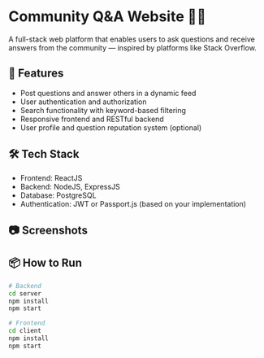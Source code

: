 # Community Q&A Website 💬🧠

A full-stack web platform that enables users to ask questions and receive answers from the community — inspired by platforms like Stack Overflow.

## 🚀 Features

- Post questions and answer others in a dynamic feed
- User authentication and authorization
- Search functionality with keyword-based filtering
- Responsive frontend and RESTful backend
- User profile and question reputation system (optional)

## 🛠️ Tech Stack

- Frontend: ReactJS
- Backend: NodeJS, ExpressJS
- Database: PostgreSQL
- Authentication: JWT or Passport.js (based on your implementation)

## 📷 Screenshots

<!-- Add screenshots for homepage, question detail, login/signup pages -->
<!-- Example: ![Q&A Feed](./screenshots/qa_feed.png) -->

## 📦 How to Run

```bash
# Backend
cd server
npm install
npm start

# Frontend
cd client
npm install
npm start
